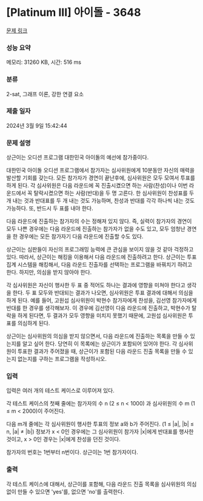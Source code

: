 # [Platinum III] 아이돌 - 3648 

[문제 링크](https://www.acmicpc.net/problem/3648) 

### 성능 요약

메모리: 31260 KB, 시간: 516 ms

### 분류

2-sat, 그래프 이론, 강한 연결 요소

### 제출 일자

2024년 3월 9일 15:42:44

### 문제 설명

<p>상근이는 오디션 프로그램 대한민국 아이돌의 예선에 참가중이다.</p>

<p>대한민국 아이돌 오디션 프로그램에서 참가자는 심사위원에게 10분동안 자신의 매력을 발산할 기회를 갖는다. 모든 참가자가 경연이 끝난후에, 심사위원은 모두 모여서 투표를 하게 된다. 각 심사위원은 다음 라운드에 꼭 진출시켰으면 하는 사람(찬성)이나 이번 라운드에서 꼭 탈락시켰으면 하는 사람(반대)을 두 명 고른다. 한 심사위원이 찬성표를 두 개 내는 것과 반대표를 두 개 내는 것도 가능하며, 찬성과 반대를 각각 하나씩 내는 것도 가능하다. 또, 반드시 두 표를 내야 한다.</p>

<p>다음 라운드에 진출하는 참가자의 수는 정해져 있지 않다. 즉, 실력이 참가자의 경연이 모두 나쁜 경우에는 다음 라운드에 진출하는 참가자가 없을 수도 있고, 모두 엄청난 경연을 한 경우에는 모든 참가자기 다음 라운드에 진출할 수도 있다.</p>

<p>상근이는 심판들이 자신의 프로그래밍 능력에 큰 관심을 보이지 않을 것 같아 걱정하고 있다. 따라서, 상근이는 해킹을 이용해서 다음 라운드에 진출하려고 한다. 상근이는 투표 집계 시스템을 해킹해서, 다음 라운드 진출자를 선택하는 프로그램을 바꿔치기 하려고 한다. 하지만, 의심을 받지 않아야 한다.</p>

<p>각 심사위원은 자신이 행사한 두 표 중 적어도 하나는 결과에 영향을 미쳐야 한다고 생각을 한다. 두 표 모두와 반대되는 결과가 나오면, 심사위원은 투표 결과에 대해서 의심을 하게 된다. 예를 들어, 고원섭 심사위원이 박현수 참가자에게 찬성을, 김선영 참가자에게 반대를 한 경우를 생각해보자. 이 경우에 김선영이 다음 라운드에 진출하고, 박현수가 탈락을 하게 된다면, 두 결과가 모두 영향을 미치지 못했기 때문에, 고원섭 심사위원은 투표를 의심하게 된다.</p>

<p>상근이는 심사위원의 의심을 받지 않으면서, 다음 라운드에 진출하는 목록을 만들 수 있는지를 알고 싶어 한다. 당연히 이 목록에는 상근이가 포함되어 있어야 한다. 각 심사위원이 투표한 결과가 주어졌을 때, 상근이가 포함된 다음 라운드 진출 목록을 만들 수 있는지 없는지를 구하는 프로그램을 작성하시오.</p>

### 입력 

 <p>입력은 여러 개의 테스트 케이스로 이루어져 있다.</p>

<p>각 테스트 케이스의 첫째 줄에는 참가자의 수 n (2 ≤ n < 1000) 과 심사위원의 수 m (1 ≤ m < 2000)이 주어진다.</p>

<p>다음 m개 줄에는 각 심사위원이 행사한 투표의 정보 a와 b가 주어진다. (1 ≤ |a|, |b| ≤ n, |a| ≠ |b|) 정보가 x < 0인 경우에는 그 심사위원이 참가자 |x|에게 반대표를 행사한 것이고, x > 0인 경우는 |x|에게 찬성을 던진 것이다.</p>

<p>참가자의 번호는 1번부터 n번이다. 상근이는 1번 참가자이다. </p>

### 출력 

 <p>각 테스트 케이스에 대해서, 상근이를 포함해, 다음 라운드 진출 목록을 심사위원의 의심 없이 만들 수 있으면 'yes'를, 없으면 'no'를 출력한다.</p>

